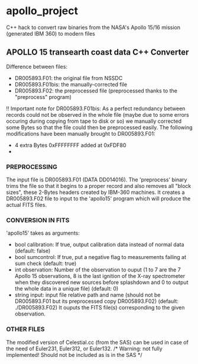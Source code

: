 # apollo_project
C++ hack to convert raw binaries from the NASA's Apollo 15/16 mission (generated IBM 360) to modern files

## APOLLO 15 transearth coast data C++ Converter

Difference between files:
* DR005893.F01: the original file from NSSDC
* DR005893.F01bis: the manually-corrected file
* DR005893.F02: the preprocessed file (preprocessed thanks to the "preprocess" program)

!! Important note for DR005893.F01bis:
As a perfect redundancy between records could not be observed in the whole file (maybe due to some errors occuring during copying
	from tape to disk or so) we manually corrected some Bytes so that the file could then be preprocessed easily. The following
	modifications have been manually brought to DR005893.F01:
* 4 extra Bytes 0xFFFFFFFF added at 0xFDF80
* 

### PREPROCESSING
The input file is DR005893.F01 (DATA DD014016). The 'preprocess' binary trims the file so that it begins to a proper record and
also removes all "block sizes", these 2-Bytes headers created by IBM-360 machines. It creates a DR005893.F02 file to input to the
'apollo15' program which will produce the actual FITS files.

### CONVERSION IN FITS
'apollo15' takes as arguments:
*   bool calibration:  If true, output calibration data instead of normal data (default: false)
*   bool sumcontrol: If true, put a negative flag to measurements failing at sum check (default: true)
*   int observation: Number of the observation to ouput (1 to 7 are the 7 Apollo 15 observations, 8 is the last ignition of the X-ray
	spectrometer when they discovered new sources before splashdown and 0 to output the whole data in a unique file) (default: 0)
*   string input: input file relative path and name (should not be DR005893.F01 but its preprocessed copy DR005893.F02) (default:
	./DR005893.F02)
It ouputs the FITS file(s) corresponding to the given observation.

### OTHER FILES
The modified version of Celestial.cc (from the SAS) can be used in case of the need of Euler231, Euler312, or Euler132. /* Warning: not fully
	implemented! Should not be included as is in the SAS */

